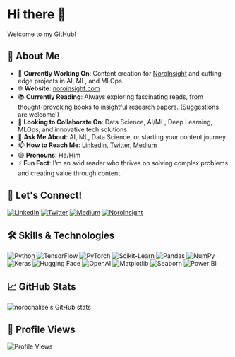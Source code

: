 # Hi there 👋

Welcome to my GitHub!

## 🚀 About Me
- 🔭 **Currently Working On**: Content creation for [NoroInsight](https://noroinsight.com) and cutting-edge projects in AI, ML, and MLOps.
- 🌐 **Website**: [noroinsight.com](https://noroinsight.com)
- 📚 **Currently Reading**: Always exploring fascinating reads, from thought-provoking books to insightful research papers. (Suggestions are welcome!)
- 👯 **Looking to Collaborate On**: Data Science, AI/ML, Deep Learning, MLOps, and innovative tech solutions.
- 💬 **Ask Me About**: AI, ML, Data Science, or starting your content journey.
- 📫 **How to Reach Me**: [LinkedIn](https://www.linkedin.com/in/norochalise), [Twitter](https://twitter.com/norochalise), [Medium](https://medium.com/@norochalise)
- 😄 **Pronouns**: He/Him
- ⚡ **Fun Fact**: I'm an avid reader who thrives on solving complex problems and creating value through content.

## 🔗 Let's Connect!
[![LinkedIn](https://img.shields.io/badge/LinkedIn-blue?style=flat&logo=linkedin&labelColor=blue)](https://www.linkedin.com/in/norochalise)
[![Twitter](https://img.shields.io/badge/Twitter-blue?style=flat&logo=twitter&labelColor=blue)](https://twitter.com/norochalise)
[![Medium](https://img.shields.io/badge/Medium-black?style=flat&logo=medium&labelColor=black)](https://medium.com/@norochalise)
[![NoroInsight](https://img.shields.io/badge/NoroInsight-green?style=flat&logo=link&labelColor=green)](https://noroinsight.com)

## 🛠️ Skills & Technologies
![Python](https://img.shields.io/badge/Python-3776AB?style=flat&logo=python&logoColor=white)
![TensorFlow](https://img.shields.io/badge/TensorFlow-FF6F00?style=flat&logo=tensorflow&logoColor=white)
![PyTorch](https://img.shields.io/badge/PyTorch-EE4C2C?style=flat&logo=pytorch&logoColor=white)
![Scikit-Learn](https://img.shields.io/badge/Scikit--Learn-F7931E?style=flat&logo=scikit-learn&logoColor=white)
![Pandas](https://img.shields.io/badge/Pandas-150458?style=flat&logo=pandas&logoColor=white)
![NumPy](https://img.shields.io/badge/NumPy-013243?style=flat&logo=numpy&logoColor=white)
![Keras](https://img.shields.io/badge/Keras-D00000?style=flat&logo=keras&logoColor=white)
![Hugging Face](https://img.shields.io/badge/Hugging_Face-FFD700?style=flat&logo=huggingface&logoColor=white)
![OpenAI](https://img.shields.io/badge/OpenAI-412991?style=flat&logo=openai&logoColor=white)
![Matplotlib](https://img.shields.io/badge/Matplotlib-1496FF?style=flat&logo=matplotlib&logoColor=white)
![Seaborn](https://img.shields.io/badge/Seaborn-4A4A4A?style=flat&logo=seaborn&logoColor=white)
![Power BI](https://img.shields.io/badge/Power_BI-F2C811?style=flat&logo=powerbi&logoColor=black)

## 📈 GitHub Stats
![norochalise's GitHub stats](https://github-readme-stats.vercel.app/api?username=norochalise&show_icons=true&theme=radical)

## 👀 Profile Views
![Profile Views](https://komarev.com/ghpvc/?username=norochalise&color=brightgreen)

